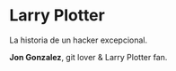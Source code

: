 # Larry Plotter

La historia de un hacker excepcional.

**Jon Gonzalez**, git lover & Larry Plotter fan.

